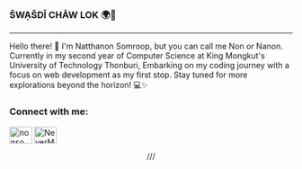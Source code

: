 ### S̄WẠS̄DĪ CHĀW LOK 🌍🚀
<hr>
<p>Hello there! 👋 I'm Natthanon Somroop, but you can call me Non or Nanon. Currently in my second year of Computer Science at King Mongkut's University of Technology Thonburi, Embarking on my coding journey with a focus on web development as my first stop. Stay tuned for more explorations beyond the horizon! 💻✨</p>
<div align="center">
<h3 align="left">Connect with me:</h3>
<p align="left">
<a href="https://instagram.com/nonsomroop" target="blank"><img align="center" src="https://raw.githubusercontent.com/rahuldkjain/github-profile-readme-generator/master/src/images/icons/Social/instagram.svg" alt="nonsomroop" height="30" width="40" /></a>
<a href="https://discordapp.com/users/837663910231408660"><img align="center" src="https://raw.githubusercontent.com/rahuldkjain/github-profile-readme-generator/master/src/images/icons/Social/discord.svg" alt="NeverMiss#3667" height="30" width="40" /></a>
</p>
<div align="corner">
///
</div>
